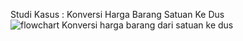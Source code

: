 Studi Kasus : Konversi Harga Barang Satuan Ke Dus
![flowchart Konversi harga barang dari satuan ke dus](https://github.com/siskaamel/Tugas1StrukturData2/assets/145572330/6af57a76-2b08-4b5c-a041-4cd4a93a5061)
